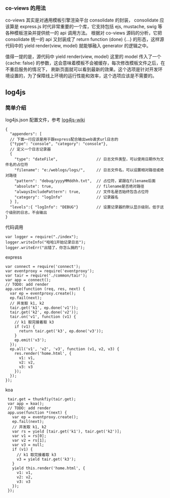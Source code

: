 ### co-views 的用法

co-views 其实是对通用模板引擎渲染平台 consolidate 的封装，
consolidate 应该算是 express.js 时代非常重要的一个库，它支持包括 ejs, mustache, swig 等各种模板渲染并提供统一的 api 调用方法。
根据对 co-views 源码的分析，它把 consolidate 统一的 api 又封装成了 return function (done) {...} 的形态，这样源代码中的 yield render(view, model) 就能够融入 generator 的逻辑之中。

值得一提的是，源代码中 yield render(view, model) 这里的 model 传入了一个 {cache: false} 的参数，这会意味着模板不会被缓存，每次修改模板文件之后，在不重启服务的情况下，
刷新页面就可以看到最新的效果。这个选项是针对开发环境设置的，为了保障线上环境的运行性能和效率，这个选项应该是不需要的。

## log4js

### 简单介绍

log4js.json 配置文件，参考 [log4js-wiki](https://github.com/nomiddlename/log4js-node/wiki/Appenders)

    {   
      "appenders": [   
      // 下面一行应该是用于跟express配合输出web请求url日志的  
      {"type": "console", "category": "console"},   
      // 定义一个日志记录器  
      {        
        "type": "dateFile",                 // 日志文件类型，可以使用日期作为文件名的占位符  
        "filename": "e:/weblogs/logs/",     // 日志文件名，可以设置相对路径或绝对路径  
        "pattern": "debug/yyyyMMddhh.txt",  // 占位符，紧跟在filename后面  
        "absolute": true,                   // filename是否绝对路径  
        "alwaysIncludePattern": true,       // 文件名是否始终包含占位符  
        "category": "logInfo"               // 记录器名  
      } ],  
      "levels":{ "logInfo": "DEBUG"}        // 设置记录器的默认显示级别，低于这个级别的日志，不会输出  
    }

代码调用

    var logger = require("./index");  
    logger.writeInfo("哈哈1开始记录日志");  
    logger.writeErr("出错了，你怎么搞的"); 
    
 express 
    
    var connect = require('connect');
    var eventproxy = require('eventproxy');
    var tair = require('./common/tair');
    var app = connect();
    // TODO: add render
    app.use(function (req, res, next) {
      var ep = eventproxy.create();
      ep.fail(next);
      // 并发取 k1, k2
      tair.get('k1', ep.done('v1'));
      tair.get('k2', ep.done('v2'));
      tair.on('v1', function (v1) {
        // k1 取完接着取 k3
        if (v1) {
          return tair.get('k3', ep.done('v3'));
        }
        ep.emit('v3');
      });
      ep.all('v1', 'v2', 'v3', function (v1, v2, v3) {
        res.render('home.html', {
          v1: v1,
          v2: v2,
          v3: v3
        });
      });
    });
    
koa    
    
     tair.get = thunkfiy(tair.get);
     var app = koa();
     // TODO: add render
     app.use(function *(next) {
       var ep = eventproxy.create();
       ep.fail(next);
       // 并发取 k1, k2
       var rs = yield [tair.get('k1'), tair.get('k2')];
       var v1 = rs[0];
       var v2 = rs[1];
       var v3 = null;
       if (v1) {
         // k1 取完接着取 k3
         v3 = yield tair.get('k3');
       }
       yield this.render('home.html', {
         v1: v1,
         v2: v2,
         v3: v3
       });
     });
    